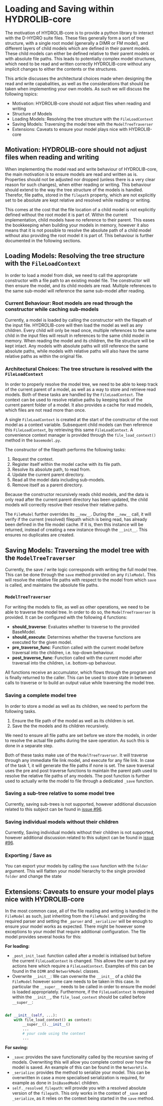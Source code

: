 # Loading and Saving within HYDROLIB-core

The motivation of HYDROLIB-core is to provide a python library to interact with the
D-HYDRO suite files. These files generally form a sort of tree structure, with a single
root model (generally a DIMR or FM model), and different layers of child models which 
are defined in their parent models. These child models can either be defined relative
to their parent models or with absolute file paths. This leads to potentially complex
model structures, which need to be read and written correctly HYDROLIB-core without 
any implicit changes to either the contents or the structures.

This article discusses the architectural choices made when designing the read and write 
capabalities, as well as the considerations that should be taken when implementing your
own models. As such we will discuss the following topics:

- Motivation: HYDROLIB-core should not adjust files when reading and writing
- Structure of Models
- Loading Models: Resolving the tree structure with the `FileLoadContext`
- Saving Models: Traversing the model tree with the `ModelTreeTraverser`
- Extensions: Caveats to ensure your model plays nice with HYDROLIB-core

## Motivation: HYDROLIB-core should not adjust files when reading and writing

When implementing the model read and write behaviour of HYDROLIB-core, the main 
motivation is to ensure models are read and written as is. Properties should
not be adjusted nor dropped (unless there is a very clear reason for such changes), 
when either reading or writing. This behaviour should extend to the way the tree 
structure of the models is handled. Therefor, file paths, stored in the `filepath`
property, which are not explicitly set to be absolute are kept relative and resolved
while reading or writing. 

This comes at the cost that the file location of a child model is not explicitly
defined without the root model it is part of. Within the current implementation,
child models have no reference to their parent. This eases the bookkeeping when
building your models in memory, however it also means that it is not possible 
to resolve the absolute path of a child model without also providing the root
model it is part of. This behaviour is further documented in the following sections.

## Loading Models: Resolving the tree structure with the `FileLoadContext`

In order to load a model from disk, we need to call the appropriate constructor with a
file path to an existing model file. The constructor will then ensure the model, and 
its child models are read. Multiple references to the same sub-model will reference
the same sub-model after reading.

### Current Behaviour: Root models are read through the constructor while caching sub-models

Currently, a model is loaded by calling the constructor with the filepath of the input
file. HYDROLIB-core will then load the model as well as any children. Every child will
only be read once, multiple references to the same child in the input files will result
in references to the same child model in memory. When reading the model and its 
children, the file structure will be kept intact. Any models with absolute paths will
still reference the same absolute paths, while models with relative paths will also 
have the same relative paths as within the original file. 

### Architectural Choices: The tree structure is resolved with the `FileLoadContext` 

In order to properly resolve the model tree, we need to be able to keep track of the
current parent of a model, as well as a way to store and retrieve read models. Both
of these tasks are handled by the `FileLoadContext`. The context can be used to resolve
relative paths by keeping track of the current parent folder of a model. It also provides
a cache for read models, which files are not read more than once. 

A single `FileLoadContext` is created at the start of the constructor of the root
model as a context variable. Subsequent child models can then reference this 
`FileLoadContext`, by retrieving this same `FileLoadContext`. A convenience
context manager is provided through the `file_load_context()` method in the 
`basemodel.py`. 

The constructor of the filepath performs the following tasks:

1. Request the context.
2. Register itself within the model cache with its file path.
3. Resolve its absolute path, to read from.
4. Update the current parent directory.
5. Read all the model data including sub-models.
6. Remove itself as a parent directory.

Because the constructor recursively reads child models, and the data is only read after
the current parent directory has been updated, the child models will correctly resolve
their resolve their relative paths. 

The `FileModel` further overrides its `__new__`. During the `__new__` call, it will 
verify if the current (resolved) filepath which is being read, has already been 
defined in the file model cache. If it is, then this instance will be returned, 
instead of creating a new instance through the `__init__`. This ensures no duplicates
are created.

## Saving Models: Traversing the model tree with the `ModelTreeTraverser`

Currently, the save / write logic corresponds with writing the full model tree. This 
can be done through the `save` method provided on any `FileModel`. This will resolve
the relative file paths with respect to the model from which `save` is called, and
maintains the absolute file paths.

### `ModelTreeTraverser`

For writing the models to file, as well as other operations, we need to be able to
traverse the model tree. In order to do so, the `ModelTreeTraverser` is provided.
It can be configured with the following 4 functions:

- **should_traverse**: Evaluates whether to traverse to the provided BaseModel.
- **should_execute**: Determines whether the traverse functions are executed for the given model.
- **pre_traverse_func**: Function called with the current model before traversal into the children, i.e. top-down behaviour.
- **post_traverse_func**: Function called with the current model after traversal into the children, i.e. bottom-up behaviour.

All functions receive an accumulator, which flows through the program and is finally
returned to the caller. This can be used to store state in between calls to traverse
or to build an output value while traversing the model tree.

### Saving a complete model tree

In order to store a model as well as its children, we need to perform the following 
tasks.

1. Ensure the file path of the model as well as its children is set.
2. Save the the models and its children recursively.

We need to ensure all file paths are set before we store the models, in order to 
resolve the actual file paths during the save operation. As such this is done in a
separate step. 

Both of these tasks make use of the `ModelTreeTraverser`. It will traverse through
any immediate file link model, and execute for any file link. In case of the task
1, it will generate the file paths if none is set. The save traversal uses the 
pre and post traverse functions to maintain the parent path used to resolve the
relative file paths of any models. The post function is further used to actually
write the model to file through a dedicated `_save` function.

### Saving a sub-tree relative to some model tree

Currently, saving sub-trees is not supported, however additional discussion related to
this subject can be found in [issue \#96](https://github.com/Deltares/HYDROLIB-core/issues/96).

### Saving individual models without their children

Currently, Saving individual models without their children is not supported, however 
additional discussion related to this subject can be found in 
[issue \#96](https://github.com/Deltares/HYDROLIB-core/issues/96).

### Exporting / Save as

You can export your models by calling the `save` function with the `folder` argument.
This will flatten your model hierarchy to the single provided `folder` and change the
state

## Extensions: Caveats to ensure your model plays nice with HYDROLIB-core

In the most common case, all of the file reading and writing is handled in the `FileModel`
as such, just inheriting from the `FileModel` and providing the required parser and 
setting the `_parser` and `_serializer` will be enough to ensure your model works as
expected. There might be however some exceptions to your model that require additional
configuration. The file model provides several hooks for this:

**For loading:** 

- `_post_init_load`: function called after a model is initialised but before the current `FileLoadContext` is changed. This allows the user to put any actions here which require a `FileLoadContext`. Examples of this can be found in the `DIMR` and `NetworkModel` classes.
- Overwrite `__init__`: We can overwrite the `__init__` of a child the `FileModel` however some care needs to be taken in this case. In particular the `__super__` needs to be called in order to ensure the model is loaded appropriately. Furthermore, if the `FileLoadContext` is required within the `__init__`, the `file_load_context` should be called before `__super__`:

```python

def __init__(self, ...):
    with file_load_context() as context:
        __super__().__init__()
        ...
        # your code using the context
        ...

```

**For saving:**

- `_save`: provides the save functionality called by the recursive saving of models. Overwriting this will allow you complete control over how the model is saved. An example of this can be found in the `NetworkFile`.
- `_serialize`: provides the method to serialize your model. This can be overwritten in case a more specialised serialization is required, for example as done in `IniBasedModel` children.
- `self._resolved_filepath`: will provide you with a resolved absolute version of the `filepath`. This only works in the context of `_save` and `_serialize`, as it relies on the context being started in the `save` method.

